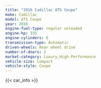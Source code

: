 ```yaml
---
title: "2016 Cadillac ATS Coupe"
make: Cadillac
model: ATS Coupe
year: 2016
engine-fuel-type: regular unleaded
engine-hp: 335
engine-cylinders: 6
transmission-type: Automatic
driven-wheels: Rear wheel drive
number-of-doors: 2
market-category: Luxury,High-Performance
vehicle-size: Compact
vehicle-style: Coupe
---
```


{{< car_info >}}
